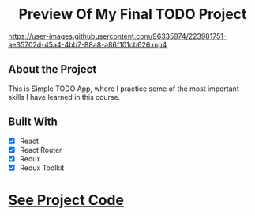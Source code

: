 <br />
<div align="center">
  <h1 align="center">Preview Of My Final TODO Project</h3>
</div>

https://user-images.githubusercontent.com/96335974/223981751-ae35702d-45a4-4bb7-88a8-a86f101cb626.mp4
##


## About the Project

This is Simple TODO App, where I practice some of the most important skills I have learned in this course.

## Built With

- [x] React
- [x] React Router
- [x] Redux
- [x] Redux Toolkit

<h1><a href="https://github.com/martin0626/React_course_all_projects_exercises/tree/main/summary_project">See Project Code</a></h1>

